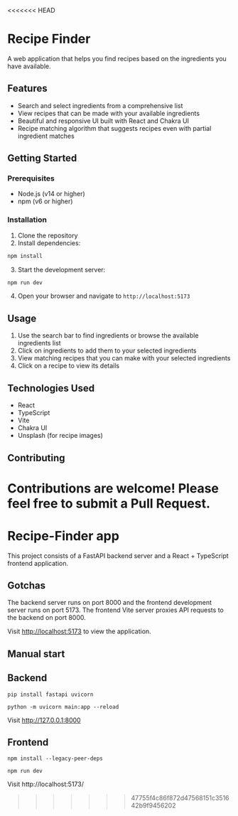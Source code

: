 <<<<<<< HEAD
# Recipe Finder

A web application that helps you find recipes based on the ingredients you have available.

## Features

- Search and select ingredients from a comprehensive list
- View recipes that can be made with your available ingredients
- Beautiful and responsive UI built with React and Chakra UI
- Recipe matching algorithm that suggests recipes even with partial ingredient matches

## Getting Started

### Prerequisites

- Node.js (v14 or higher)
- npm (v6 or higher)

### Installation

1. Clone the repository
2. Install dependencies:
```bash
npm install
```

3. Start the development server:
```bash
npm run dev
```

4. Open your browser and navigate to `http://localhost:5173`

## Usage

1. Use the search bar to find ingredients or browse the available ingredients list
2. Click on ingredients to add them to your selected ingredients
3. View matching recipes that you can make with your selected ingredients
4. Click on a recipe to view its details

## Technologies Used

- React
- TypeScript
- Vite
- Chakra UI
- Unsplash (for recipe images)

## Contributing

Contributions are welcome! Please feel free to submit a Pull Request.
=======
# Recipe-Finder app

This project consists of a FastAPI backend server and a React + TypeScript frontend application.

## Gotchas

The backend server runs on port 8000 and the frontend development server runs on port 5173. The frontend Vite server proxies API requests to the backend on port 8000.

Visit <http://localhost:5173> to view the application.

## Manual start

## Backend
```
pip install fastapi uvicorn
```
```
python -m uvicorn main:app --reload
```
Visit http://127.0.0.1:8000

## Frontend
```
npm install --legacy-peer-deps
```
```
npm run dev
```
Visit http://localhost:5173/
>>>>>>> 47755f4c86f872d47568151c351642b9f9456202
